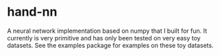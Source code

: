 # hand-nn
A neural network implementation based on numpy that I built for fun. It currently is very primitive and has only been tested on very easy toy datasets. See the examples package for examples on these toy datasets.
